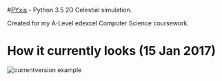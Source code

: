 #[PYxis](https://en.wikipedia.org/wiki/Pyxis) - Python 3.5 2D Celestial simulation.

Created for my A-Level edexcel Computer Science coursework.

# How it currently looks (15 Jan 2017)
![currentversion example](https://i.gyazo.com/507e0df125d25f5ed5094551d3318963.png)

